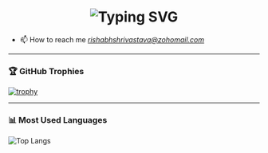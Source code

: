 <!-- Animated Name Heading -->
<h1 align="center">
<img src="https://readme-typing-svg.demolab.com?font=Fira+Code&size=24&pause=1000&color=1AF700&center=true&vCenter=true&width=550&lines=Hi+I'm+Rishabh;A+Fullstack+Developer+from+India" alt="Typing SVG" />
</h1>


<!-- <h1 align="center">Hi 👋, I'm Rishabh Shrivastava</h1>
<h3 align="center">A passionate full-stack developer from India</h3> -->

- 📫 How to reach me *rishabhshrivastava@zohomail.com*

---

### 🏆 GitHub Trophies
[![trophy](https://github-profile-trophy.vercel.app/?username=rishabhshri162&theme=flat&margin-w=15&margin-h=15)](https://github.com/ryo-ma/github-profile-trophy)

---

### 📊 Most Used Languages
![Top Langs](https://github-readme-stats.vercel.app/api/top-langs/?username=rishabhshri162&layout=compact&theme=default)
